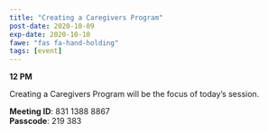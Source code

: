 ```yaml
---
title: "Creating a Caregivers Program"
post-date: 2020-10-09
exp-date: 2020-10-10
fawe: "fas fa-hand-holding"
tags: [event]
---
```

**12 PM**

Creating a Caregivers Program will be the focus of today’s session.

<p class="text-danger"><b>Meeting ID</b>: 831 1388 8867
<br>
<b>Passcode</b>: 219 383
</p>